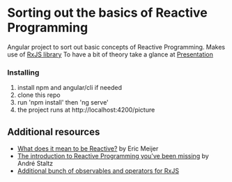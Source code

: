 # Sorting out the basics of Reactive Programming
Angular project to sort out basic concepts of Reactive Programming. Makes use of [RxJS library](https://rxjs-dev.firebaseapp.com/)
To have a bit of theory take a glance at [Presentation](https://docs.google.com/presentation/d/1AeMYemrkWjPrqAhW5ql-icj3HNxcOAHC1kWPrRkCpPo/edit#slide=id.g35ed75ccf_022)

### Installing

1. install npm and angular/cli if needed
2. clone this repo
3. run 'npm install' then 'ng serve' 
4. the project runs at http://localhost:4200/picture


## Additional resources

* [What does it mean to be Reactive?](https://www.youtube.com/watch?v=sTSQlYX5DU0) by Eric Meijer
* [The introduction to Reactive Programming you've been missing](https://gist.github.com/staltz/868e7e9bc2a7b8c1f754) by André Staltz
* [Additional bunch of observables and operators for RxJS](https://github.com/cartant/rxjs-etc)